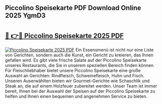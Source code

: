 ## Piccolino Speisekarte PDF Download Online 2025 YgmD3

# <h2><a href="http://gc9myuf.nevu.top/?p=Piccolino+Speisekarte">🔗 👉🔴 Piccolino Speisekarte 2025 PDF</a></h2>

[![Piccolino Speisekarte 2025 PDF](https://i.imgur.com/dBaPXMq.png)](http://gc9myuf.nevu.top/?p=Piccolino+Speisekarte)
Ein Essensmenü ist nicht nur eine Liste von Gerichten, sondern auch die Kunst, ein Gericht zu kreieren, das Ihnen gefallen wird. Es gibt viele frische Salate auf der Piccolino Speisekarte unseres Restaurants, die Sie in unserem speziellen Bereich finden können. Für Fleischliebhaber bietet unsere Piccolino Speisekarte eine große Auswahl an Gerichten: Rindfleisch, Schweinefleisch, Huhn und Fisch. Unseren Auserwählten bieten wir Gourmet-Gerichte wie Schaschlik und Steak an, die auf einem Holzfeuer zubereitet werden. Unser Team ist immer bereit, Ihnen bei der Auswahl der Speisen auf der Piccolino Speisekarte zu helfen und Ihnen einen bequemen und angenehmen Service zu bieten.
